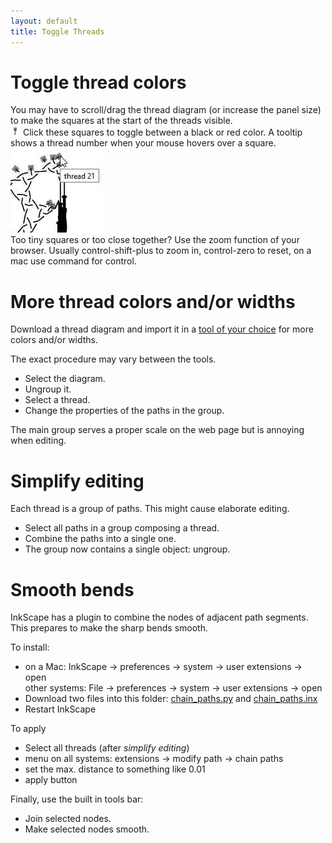 ```yaml
---
layout: default
title: Toggle Threads
---
```


Toggle thread colors
====================
You may have to scroll/drag the thread diagram (or increase the panel size)
to make the squares at the start of the threads visible.  
![](images/toggle-thread.png)
Click these squares to toggle between a black or red color.
A tooltip shows a thread number when your mouse hovers over a square.  
![](images/toggle-hover.png)  
Too tiny squares or too close together? Use the zoom function of your browser.
Usually control-shift-plus to zoom in, control-zero to reset,
on a mac use command for control.

More thread colors and/or widths
================================

Download a thread diagram and import it in a
[tool of your choice](Reshape-Patterns#evaluated-editors)
for more colors and/or widths.

The exact procedure may vary between the tools.
* Select the diagram.
* Ungroup it.
* Select a thread.
* Change the properties of the paths in the group.

The main group serves a proper scale on the web page but is annoying when editing.

Simplify editing
================

Each thread is a group of paths. This might cause elaborate editing.

* Select all paths in a group composing a thread.
* Combine the paths into a single one.
* The group now contains a single object: ungroup.

Smooth bends
============

InkScape has a plugin to combine the nodes of adjacent path segments.
This prepares to make the sharp bends smooth.

To install:
* on a Mac: InkScape -> preferences -> system -> user extensions -> open  
  other systems: File -> preferences -> system -> user extensions -> open
* Download two files into this folder:
  [chain_paths.py](https://raw.githubusercontent.com/fablabnbg/inkscape-chain-paths/master/chain_paths.py)
  and
  [chain_paths.inx](https://raw.githubusercontent.com/fablabnbg/inkscape-chain-paths/master/chain_paths.inx)
* Restart InkScape

To apply
* Select all threads (after _simplify editing_)
* menu on all systems: extensions -> modify path -> chain paths
* set the max. distance to something like 0.01
* apply button

Finally, use the built in tools bar:
* Join selected nodes.
* Make selected nodes smooth.
